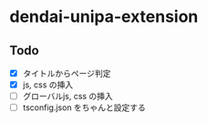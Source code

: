 # dendai-unipa-extension

## Todo

- [x] タイトルからページ判定
- [x] js, css の挿入
- [ ] グローバルjs, css の挿入
- [ ] tsconfig.json をちゃんと設定する